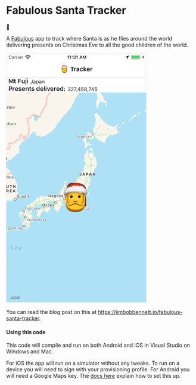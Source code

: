 # Fabulous Santa Tracker

🎅

A [Fabulous](https://fsprojects.github.io/Fabulous/guide.html) app to track where Santa is as he flies around the world delivering presents on Christmas Eve to all the good children of the world.

![App screenshot showing Santa in Japan](./Images/App.png)

You can read the blog post on this at https://jimbobbennett.io/fabulous-santa-tracker.

#### Using this code

This code will compile and run on both Android and iOS in Visual Studio on Windows and Mac.

For iOS the app will run on a simulator without any tweaks. To run on a device you will need to sign with your provisioning profile.
For Android you will need a Google Maps key. The [docs here](https://docs.microsoft.com/xamarin/android/platform/maps-and-location/maps/obtaining-a-google-maps-api-key?WT.mc_id=santa-blog-jabenn) explain how to set this up.
